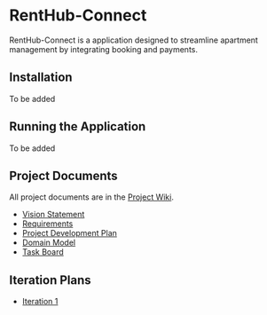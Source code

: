 # RentHub-Connect
RentHub-Connect is a application designed to streamline apartment management by integrating booking and payments. 

## Installation
To be added

## Running the Application
To be added

## Project Documents

All project documents are in the [Project Wiki](../../wiki/Home).

- [Vision Statement](https://docs.google.com/document/d/1Wsx3GNd7tnee5MSvxD7LutaDATKzdYSilZCzCAl7u4g)
- [Requirements](../../wiki/Requirements)
- [Project Development Plan](../../wiki/Project-Development-Plan)
- [Domain Model](../../wiki/Domain-Model)
- [Task Board](https://github.com/users/Pong50887/projects/3/views/2)

## Iteration Plans
- [Iteration 1](../../wiki/Iteration-1-Plan)
